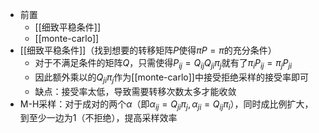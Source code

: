 - 前置
  - [[细致平稳条件]]
  - [[monte-carlo]]
- [[细致平稳条件]]（找到想要的转移矩阵$P$使得$\pi P=\pi$的充分条件）
  - 对于不满足条件的矩阵$Q$，只需使得$P_{ij} = Q_{ij}Q_{ji}\pi_j$就有了$\pi_i P_{ij}=\pi_jP_{ji}$
  - 因此额外乘以的$Q_{ji}\pi_j$作为[[monte-carlo]]中接受拒绝采样的接受率即可
  - 缺点：接受率太低，导致需要转移次数太多才能收敛
- M-H采样：对于成对的两个$\alpha$（即$\alpha_{ij}=Q_{ji}\pi_j, \alpha_{ji}=Q_{ij}\pi_i$），同时成比例扩大，到至少一边为1（不拒绝），提高采样效率